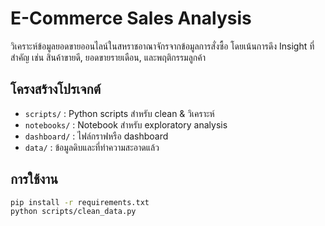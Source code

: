 # E-Commerce Sales Analysis

วิเคราะห์ข้อมูลยอดขายออนไลน์ในสหราชอาณาจักรจากข้อมูลการสั่งซื้อ โดยเน้นการดึง Insight ที่สำคัญ เช่น สินค้าขายดี, ยอดขายรายเดือน, และพฤติกรรมลูกค้า

## โครงสร้างโปรเจกต์
- `scripts/` : Python scripts สำหรับ clean & วิเคราะห์
- `notebooks/` : Notebook สำหรับ exploratory analysis
- `dashboard/` : ไฟล์กราฟหรือ dashboard
- `data/` : ข้อมูลดิบและที่ทำความสะอาดแล้ว

## การใช้งาน
```bash
pip install -r requirements.txt
python scripts/clean_data.py
